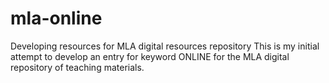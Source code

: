 # mla-online
Developing resources for MLA digital resources repository
This is my initial attempt to develop an entry for keyword ONLINE for the MLA digital repository of teaching materials.
